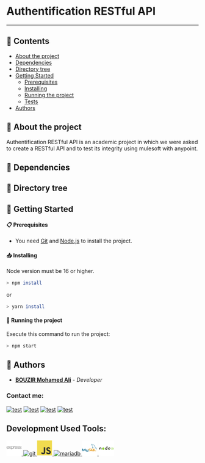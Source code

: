 
# Authentification RESTful API
---
## 🧾 Contents
* [About the project](#)
* [Dependencies](#)
* [Directory tree](#)
* [Getting Started](#)
    * [Prerequisites](#)
    * [Installing](#)
    * [Running the project](#)
    * [Tests](#)
* [Authors](#)

## 💭 About the project
Authentification RESTful API is an academic project in which we were asked to create a RESTful API and to test its integrity using mulesoft with anypoint.
## 🧱 Dependencies

## 🌳 Directory tree

## 🏁 Getting Started

#### 📋 Prerequisites
* You need [Git](https://git-scm.com/) and [Node.js](https://nodejs.org/) to install the project.

#### 📥 Installing
Node version must be 16 or higher.
```sh
> npm install
```
or
```sh
> yarn install
```

#### 🌠 Running the project
Execute this command to run the project:

```sh
> npm start
```
## 💼 Authors
* [**BOUZIR Mohamed Ali**](https://www.facebook.com/Daly.Bzr/) - *Developer*

<h3 align="left">Contact me:</h3>
<p align="left">
<a href="https://twitter.com/BzrMedali" target="blank"><img align="center" src="https://raw.githubusercontent.com/rahuldkjain/github-profile-readme-generator/master/src/images/icons/Social/twitter.svg" alt="test" height="30" width="40" /></a>
<a href="https://www.linkedin.com/in/bouzir-mohamed-ali/" target="blank"><img align="center" src="https://raw.githubusercontent.com/rahuldkjain/github-profile-readme-generator/master/src/images/icons/Social/linked-in-alt.svg" alt="test" height="30" width="40" /></a>
<a href="https://www.facebook.com/Daly.Bzr/" target="blank"><img align="center" src="https://raw.githubusercontent.com/rahuldkjain/github-profile-readme-generator/master/src/images/icons/Social/facebook.svg" alt="test" height="30" width="40" /></a>
<a href="https://www.instagram.com/med_ali_bz/" target="blank"><img align="center" src="https://raw.githubusercontent.com/rahuldkjain/github-profile-readme-generator/master/src/images/icons/Social/instagram.svg" alt="test" height="30" width="40" /></a>
</p>

## Development Used Tools:
<p align="left"> 
<a href="https://expressjs.com" target="_blank" rel="noreferrer"> <img src="https://raw.githubusercontent.com/devicons/devicon/master/icons/express/express-original-wordmark.svg" alt="express" width="40" height="40"/> </a> <a href="https://git-scm.com/" target="_blank" rel="noreferrer"> <img src="https://www.vectorlogo.zone/logos/git-scm/git-scm-icon.svg" alt="git" width="40" height="40"/> </a> <a href="https://developer.mozilla.org/en-US/docs/Web/JavaScript" target="_blank" rel="noreferrer"> <img src="https://raw.githubusercontent.com/devicons/devicon/master/icons/javascript/javascript-original.svg" alt="javascript" width="40" height="40"/> </a> <a href="https://mariadb.org/" target="_blank" rel="noreferrer"> <img src="https://www.vectorlogo.zone/logos/mariadb/mariadb-icon.svg" alt="mariadb" width="40" height="40"/> </a> <a href="https://www.mysql.com/" target="_blank" rel="noreferrer"> <img src="https://raw.githubusercontent.com/devicons/devicon/master/icons/mysql/mysql-original-wordmark.svg" alt="mysql" width="40" height="40"/> </a> <a href="https://nodejs.org" target="_blank" rel="noreferrer"> <img src="https://raw.githubusercontent.com/devicons/devicon/master/icons/nodejs/nodejs-original-wordmark.svg" alt="nodejs" width="40" height="40"/> </a> </p>

